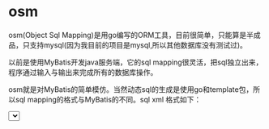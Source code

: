 osm
===

osm(Object Sql Mapping)是用go编写的ORM工具，目前很简单，只能算是半成品，只支持mysql(因为我目前的项目是mysql,所以其他数据库没有测试过)。

以前是使用MyBatis开发java服务端，它的sql mapping很灵活，把sql独立出来，程序通过输入与输出来完成所有的数据库操作。

osm就是对MyBatis的简单模仿。当然动态sql的生成是使用go和template包，所以sql mapping的格式与MyBatis的不同。sql xml 格式如下：
  <?xml version="1.0" encoding="utf-8"?>
  <osm>
   <select id="selectUsers" result="structs">
     SELECT id,email
     FROM user
     {{if ne .Email ""}} where email=#{Email} {{end}}
     order by id
   </select>
  </osm>
